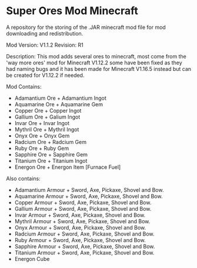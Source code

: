 # Super Ores Mod Minecraft
A repository for the storing of the .JAR minecraft mod file for mod downloading and redistribution.


Mod Version: V1.1.2 Revision: R1

Description: This mod adds several ores to minecraft, most come from the 'way more ores' mod for Minecraft V1.12.2 some have been fixed as they had naming bugs and it has been made for Minecraft V1.16.5 instead but can be created for V1.12.2 if needed.

Mod Contains:
- Adamantium Ore + Adamantium Ingot
- Aquamarine Ore + Aquamarine Gem
- Copper Ore + Copper Ingot
- Gallium Ore + Galium Ingot
- Invar Ore + Invar Ingot
- Mythril Ore + Mythril Ingot
- Onyx Ore + Onyx Gem
- Radcium Ore + Radcium Gem
- Ruby Ore + Ruby Gem
- Sapphire Ore + Sapphire Gem
- Titanium Ore + Titanium Ingot
- Energon Ore + Energon Item [Furnace Fuel]

Also contains:
- Adamantium Armour + Sword, Axe, Pickaxe, Shovel and Bow.
- Aquamarine Armour + Sword, Axe, Pickaxe, Shovel and Bow.
- Copper Armour + Sword, Axe, Pickaxe, Shovel and Bow.
- Gallium Armour + Sword, Axe, Pickaxe, Shovel and Bow.
- Invar Armour + Sword, Axe, Pickaxe, Shovel and Bow.
- Mythril Armour + Sword, Axe, Pickaxe, Shovel and Bow.
- Onyx Armour + Sword, Axe, Pickaxe, Shovel and Bow.
- Radcium Armour + Sword, Axe, Pickaxe, Shovel and Bow.
- Ruby Armour + Sword, Axe, Pickaxe, Shovel and Bow.
- Sapphire Armour + Sword, Axe, Pickaxe, Shovel and Bow.
- Titanium Armour + Sword, Axe, Pickaxe, Shovel and Bow.
- Energon Cube
